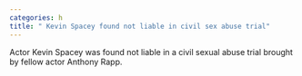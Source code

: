 ```yaml
---
categories: h
title: " Kevin Spacey found not liable in civil sex abuse trial"
---
```

Actor Kevin Spacey was found not liable in a civil sexual abuse trial brought by fellow actor Anthony Rapp.
